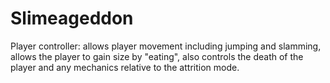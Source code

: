 # Slimeageddon
Player controller: allows player movement including jumping and slamming, allows the player to gain size by "eating", also controls the death of the player and any mechanics relative to the attrition mode.
